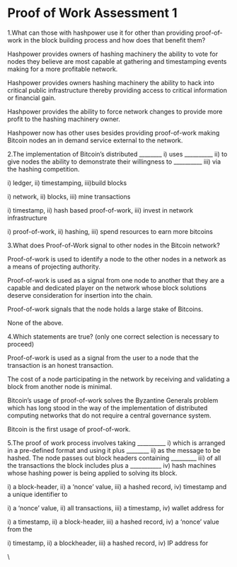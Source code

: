 # Proof of Work Assessment 1

1.What can those with hashpower use it for other than providing proof-of-work in the block building process and how does that benefit them?

Hashpower provides owners of hashing machinery the ability to vote for nodes they believe are most capable at gathering and timestamping events making for a more profitable network.

Hashpower provides owners hashing machinery the ability to hack into critical public infrastructure thereby providing access to critical information or financial gain.

Hashpower provides the ability to force network changes to provide more profit to the hashing machinery owner.

Hashpower now has other uses besides providing proof-of-work making Bitcoin nodes an in demand service external to the network.

&#x20;

2.The implementation of Bitcoin’s distributed \_\_\_\_\_\_\_\_ i) uses \_\_\_\_\_\_\_\_\_\_ ii) to give nodes the ability to demonstrate their willingness to \_\_\_\_\_\_\_\_\_\_ iii) via the hashing competition.

i) ledger, ii) timestamping, iii)build blocks

i) network, ii) blocks, iii) mine transactions

i) timestamp, ii) hash based proof-of-work, iii) invest in network infrastructure

i) proof-of-work, ii) hashing, iii) spend resources to earn more bitcoins

&#x20;

3.What does Proof-of-Work signal to other nodes in the Bitcoin network?

Proof-of-work is used to identify a node to the other nodes in a network as a means of projecting authority.

Proof-of-work is used as a signal from one node to another that they are a capable and dedicated player on the network whose block solutions deserve consideration for insertion into the chain.

Proof-of-work signals that the node holds a large stake of Bitcoins.

None of the above.

&#x20;

4.Which statements are true? (only one correct selection is necessary to proceed)

Proof-of-work is used as a signal from the user to a node that the transaction is an honest transaction.

The cost of a node participating in the network by receiving and validating a block from another node is minimal.

Bitcoin’s usage of proof-of-work solves the Byzantine Generals problem which has long stood in the way of the implementation of distributed computing networks that do not require a central governance system.

Bitcoin is the first usage of proof-of-work.

&#x20;

5.The proof of work process involves taking \_\_\_\_\_\_\_\_\_\_ i) which is arranged in a pre-defined format and using it plus \_\_\_\_\_\_\_\_ ii) as the message to be hashed. The node passes out block headers containing \_\_\_\_\_\_\_\_\_ iii) of all the transactions the block includes plus a \_\_\_\_\_\_\_\_\_\_\_ iv) hash machines whose hashing power is being applied to solving its block.

i) a block-header, ii) a ‘nonce’ value, iii) a hashed record, iv) timestamp and a unique identifier to

i) a ‘nonce’ value, ii) all transactions, iii) a timestamp, iv) wallet address for

i) a timestamp, ii) a block-header, iii) a hashed record, iv) a ‘nonce’ value from the

i) timestamp, ii) a blockheader, iii) a hashed record, iv) IP address for

\
